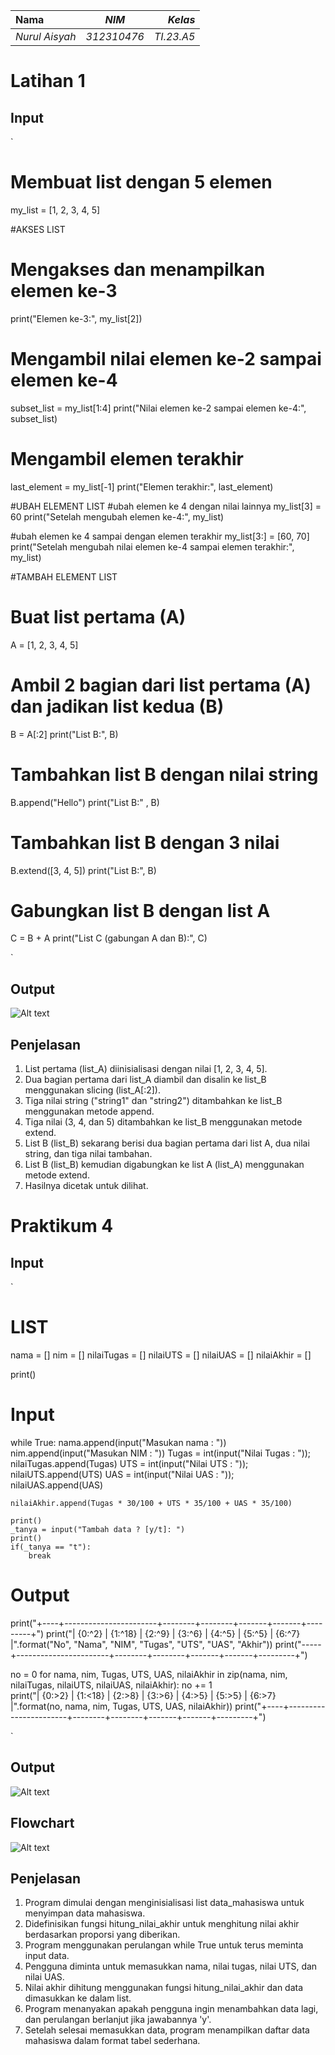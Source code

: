 | Nama           |  *NIM*           | *Kelas*      |
|:---------------|:----------------:|-------------:|
|*Nurul Aisyah*  | *312310476*      |  *TI.23.A5*  |

# Latihan 1

## Input

`

# Membuat list dengan 5 elemen
my_list = [1, 2, 3, 4, 5]

#AKSES LIST
# Mengakses dan menampilkan elemen ke-3
print("Elemen ke-3:", my_list[2])

# Mengambil nilai elemen ke-2 sampai elemen ke-4
subset_list = my_list[1:4]
print("Nilai elemen ke-2 sampai elemen ke-4:", subset_list)

# Mengambil elemen terakhir
last_element = my_list[-1]
print("Elemen terakhir:", last_element)

#UBAH ELEMENT LIST
#ubah elemen ke 4 dengan nilai lainnya
my_list[3] = 60
print("Setelah mengubah elemen ke-4:", my_list)

#ubah elemen ke 4 sampai dengan elemen terakhir
my_list[3:] = [60, 70]
print("Setelah mengubah nilai elemen ke-4 sampai elemen terakhir:", my_list)

#TAMBAH ELEMENT LIST
# Buat list pertama (A)
A = [1, 2, 3, 4, 5]
# Ambil 2 bagian dari list pertama (A) dan jadikan list kedua (B)
B = A[:2]
print("List B:", B)

# Tambahkan list B dengan nilai string
B.append("Hello")
print("List B:" , B)

# Tambahkan list B dengan 3 nilai
B.extend([3, 4, 5])
print("List B:", B)

# Gabungkan list B dengan list A
C = B + A
print("List C (gabungan A dan B):", C)

`

## Output

![Alt text](latihan.png)

## Penjelasan

1. List pertama (list_A) diinisialisasi dengan nilai [1, 2, 3, 4, 5].
2. Dua bagian pertama dari list_A diambil dan disalin ke list_B menggunakan slicing (list_A[:2]).
3. Tiga nilai string ("string1" dan "string2") ditambahkan ke list_B menggunakan metode append.
4. Tiga nilai (3, 4, dan 5) ditambahkan ke list_B menggunakan metode extend.
5. List B (list_B) sekarang berisi dua bagian pertama dari list A, dua nilai string, dan tiga nilai tambahan.
6. List B (list_B) kemudian digabungkan ke list A (list_A) menggunakan metode extend.
7. Hasilnya dicetak untuk dilihat.

# Praktikum 4

## Input


`
# LIST

nama = []
nim = []
nilaiTugas = []
nilaiUTS = []
nilaiUAS = []
nilaiAkhir = []

print()

# Input

while True:
nama.append(input("Masukan nama : "))
nim.append(input("Masukan NIM : "))
Tugas = int(input("Nilai Tugas : "));
nilaiTugas.append(Tugas)
UTS = int(input("Nilai UTS : "));
nilaiUTS.append(UTS)
UAS = int(input("Nilai UAS : "));
nilaiUAS.append(UAS)

    nilaiAkhir.append(Tugas * 30/100 + UTS * 35/100 + UAS * 35/100)

    print()
    _tanya = input("Tambah data ? [y/t]: ")
    print()
    if(_tanya == "t"):
        break

# Output

print("+----+-----------------------+--------+--------+-------+-------+---------+")
print("| {0:^2} | {1:^18} | {2:^9} | {3:^6} | {4:^5} | {5:^5} | {6:^7} |".format("No", "Nama", "NIM", "Tugas", "UTS", "UAS", "Akhir"))
print("-----+-----------------------+--------+--------+-------+-------+---------+")

no = 0
for nama, nim, Tugas, UTS, UAS, nilaiAkhir in zip(nama, nim, nilaiTugas, nilaiUTS, nilaiUAS, nilaiAkhir):
no += 1  
 print("| {0:>2} | {1:<18} | {2:>8} | {3:>6} | {4:>5} | {5:>5} | {6:>7} |".format(no, nama, nim, Tugas, UTS, UAS, nilaiAkhir))
print("+----+-----------------------+--------+--------+-------+-------+---------+")

`

## Output

![Alt text](praktikum5.png)

## Flowchart

![Alt text](flowchart.png)

## Penjelasan

1. Program dimulai dengan menginisialisasi list data_mahasiswa untuk menyimpan data mahasiswa.
2. Didefinisikan fungsi hitung_nilai_akhir untuk menghitung nilai akhir berdasarkan proporsi yang diberikan.
3. Program menggunakan perulangan while True untuk terus meminta input data.
4. Pengguna diminta untuk memasukkan nama, nilai tugas, nilai UTS, dan nilai UAS.
5. Nilai akhir dihitung menggunakan fungsi hitung_nilai_akhir dan data dimasukkan ke dalam list.
6. Program menanyakan apakah pengguna ingin menambahkan data lagi, dan perulangan berlanjut jika jawabannya 'y'.
7. Setelah selesai memasukkan data, program menampilkan daftar data mahasiswa dalam format tabel sederhana.
